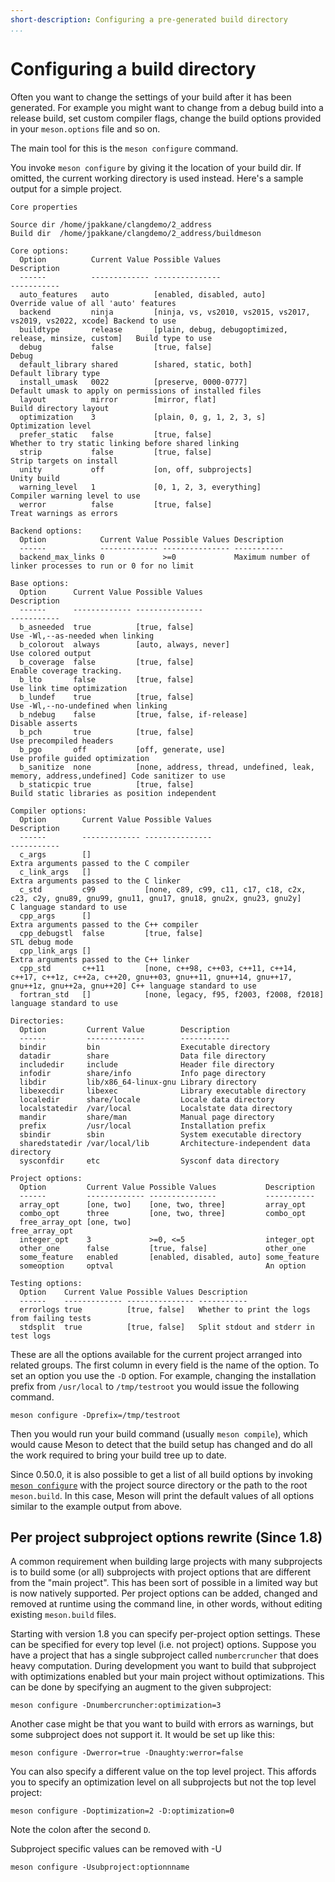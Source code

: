 ```yaml
---
short-description: Configuring a pre-generated build directory
...
```


# Configuring a build directory

Often you want to change the settings of your build after it has been
generated. For example you might want to change from a debug build
into a release build, set custom compiler flags, change the build
options provided in your `meson.options` file and so on.

The main tool for this is the `meson configure` command.

You invoke `meson configure` by giving it the location of your build
dir. If omitted, the current working directory is used instead. Here's
a sample output for a simple project.

    Core properties

    Source dir /home/jpakkane/clangdemo/2_address
    Build dir  /home/jpakkane/clangdemo/2_address/buildmeson

    Core options:
      Option          Current Value Possible Values                                            Description
      ------          ------------- ---------------                                            -----------
      auto_features   auto          [enabled, disabled, auto]                                  Override value of all 'auto' features
      backend         ninja         [ninja, vs, vs2010, vs2015, vs2017, vs2019, vs2022, xcode] Backend to use
      buildtype       release       [plain, debug, debugoptimized, release, minsize, custom]   Build type to use
      debug           false         [true, false]                                              Debug
      default_library shared        [shared, static, both]                                     Default library type
      install_umask   0022          [preserve, 0000-0777]                                      Default umask to apply on permissions of installed files
      layout          mirror        [mirror, flat]                                             Build directory layout
      optimization    3             [plain, 0, g, 1, 2, 3, s]                                  Optimization level
      prefer_static   false         [true, false]                                              Whether to try static linking before shared linking
      strip           false         [true, false]                                              Strip targets on install
      unity           off           [on, off, subprojects]                                     Unity build
      warning_level   1             [0, 1, 2, 3, everything]                                   Compiler warning level to use
      werror          false         [true, false]                                              Treat warnings as errors

    Backend options:
      Option            Current Value Possible Values Description
      ------            ------------- --------------- -----------
      backend_max_links 0             >=0             Maximum number of linker processes to run or 0 for no limit

    Base options:
      Option      Current Value Possible Values                                               Description
      ------      ------------- ---------------                                               -----------
      b_asneeded  true          [true, false]                                                 Use -Wl,--as-needed when linking
      b_colorout  always        [auto, always, never]                                         Use colored output
      b_coverage  false         [true, false]                                                 Enable coverage tracking.
      b_lto       false         [true, false]                                                 Use link time optimization
      b_lundef    true          [true, false]                                                 Use -Wl,--no-undefined when linking
      b_ndebug    false         [true, false, if-release]                                     Disable asserts
      b_pch       true          [true, false]                                                 Use precompiled headers
      b_pgo       off           [off, generate, use]                                          Use profile guided optimization
      b_sanitize  none          [none, address, thread, undefined, leak, memory, address,undefined] Code sanitizer to use
      b_staticpic true          [true, false]                                                 Build static libraries as position independent

    Compiler options:
      Option        Current Value Possible Values                                                                                               Description
      ------        ------------- ---------------                                                                                               -----------
      c_args        []                                                                                                                          Extra arguments passed to the C compiler
      c_link_args   []                                                                                                                          Extra arguments passed to the C linker
      c_std         c99           [none, c89, c99, c11, c17, c18, c2x, c23, c2y, gnu89, gnu99, gnu11, gnu17, gnu18, gnu2x, gnu23, gnu2y]                                C language standard to use
      cpp_args      []                                                                                                                          Extra arguments passed to the C++ compiler
      cpp_debugstl  false         [true, false]                                                                                                 STL debug mode
      cpp_link_args []                                                                                                                          Extra arguments passed to the C++ linker
      cpp_std       c++11         [none, c++98, c++03, c++11, c++14, c++17, c++1z, c++2a, c++20, gnu++03, gnu++11, gnu++14, gnu++17, gnu++1z, gnu++2a, gnu++20] C++ language standard to use
      fortran_std   []            [none, legacy, f95, f2003, f2008, f2018]                                                                      language standard to use

    Directories:
      Option         Current Value        Description
      ------         -------------        -----------
      bindir         bin                  Executable directory
      datadir        share                Data file directory
      includedir     include              Header file directory
      infodir        share/info           Info page directory
      libdir         lib/x86_64-linux-gnu Library directory
      libexecdir     libexec              Library executable directory
      localedir      share/locale         Locale data directory
      localstatedir  /var/local           Localstate data directory
      mandir         share/man            Manual page directory
      prefix         /usr/local           Installation prefix
      sbindir        sbin                 System executable directory
      sharedstatedir /var/local/lib       Architecture-independent data directory
      sysconfdir     etc                  Sysconf data directory

    Project options:
      Option         Current Value Possible Values           Description
      ------         ------------- ---------------           -----------
      array_opt      [one, two]    [one, two, three]         array_opt
      combo_opt      three         [one, two, three]         combo_opt
      free_array_opt [one, two]                              free_array_opt
      integer_opt    3             >=0, <=5                  integer_opt
      other_one      false         [true, false]             other_one
      some_feature   enabled       [enabled, disabled, auto] some_feature
      someoption     optval                                  An option

    Testing options:
      Option    Current Value Possible Values Description
      ------    ------------- --------------- -----------
      errorlogs true          [true, false]   Whether to print the logs from failing tests
      stdsplit  true          [true, false]   Split stdout and stderr in test logs

These are all the options available for the current project arranged
into related groups. The first column in every field is the name of
the option. To set an option you use the `-D` option. For example,
changing the installation prefix from `/usr/local` to `/tmp/testroot`
you would issue the following command.

    meson configure -Dprefix=/tmp/testroot

Then you would run your build command (usually `meson compile`), which
would cause Meson to detect that the build setup has changed and do
all the work required to bring your build tree up to date.

Since 0.50.0, it is also possible to get a list of all build options
by invoking [`meson configure`](Commands.md#configure) with the
project source directory or the path to the root `meson.build`. In
this case, Meson will print the default values of all options similar
to the example output from above.

## Per project subproject options rewrite (Since 1.8)

A common requirement when building large projects with many
subprojects is to build some (or all) subprojects with project options
that are different from the "main project". This has been sort of
possible in a limited way but is now natively supported. Per project
options can be added, changed and removed at runtime using the command
line, in other words, without editing existing `meson.build` files.

Starting with version 1.8 you can specify per-project option settings.
These can be specified for every top level (i.e. not project) options.
Suppose you have a project that has a single subproject called
`numbercruncher` that does heavy computation. During development you
want to build that subproject with optimizations enabled but your main
project without optimizations. This can be done by specifying an
augment to the given subproject:

    meson configure -Dnumbercruncher:optimization=3

Another case might be that you want to build with errors as warnings,
but some subproject does not support it. It would be set up like this:

    meson configure -Dwerror=true -Dnaughty:werror=false

You can also specify a different value on the top level project. This
affords you to specify an optimization level on all subprojects but not
the top level project:

    meson configure -Doptimization=2 -D:optimization=0

Note the colon after the second `D`.

Subproject specific values can be removed with -U

    meson configure -Usubproject:optionnname
